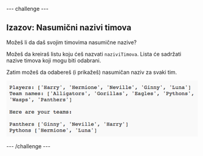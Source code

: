 \--- challenge \---

## Izazov: Nasumični nazivi timova

Možeš li da daš svojim timovima nasumične nazive?

Možeš da kreiraš listu koju ćeš nazvati `naziviTimova`. Lista će sadržati nazive timova koji mogu biti odabrani.

Zatim možeš da odabereš (i prikažeš) nasumičan naziv za svaki tim.

![screenshot](images/team-finished.png)

\--- /challenge \---